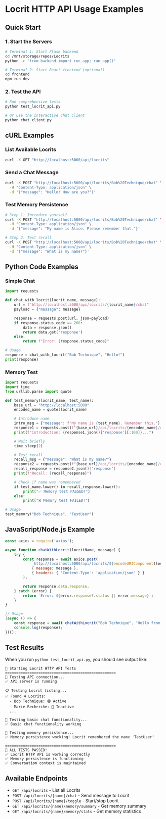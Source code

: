 # Locrit HTTP API Usage Examples

## Quick Start

### 1. Start the Servers
```bash
# Terminal 1: Start Flask backend
cd /mnt/storage/repos/Locrits
python -c "from backend import run_app; run_app()"

# Terminal 2: Start React frontend (optional)
cd frontend
npm run dev
```

### 2. Test the API
```bash
# Run comprehensive tests
python test_locrit_api.py

# Or use the interactive chat client
python chat_client.py
```

## cURL Examples

### List Available Locrits
```bash
curl -X GET "http://localhost:5000/api/locrits"
```

### Send a Chat Message
```bash
curl -X POST "http://localhost:5000/api/locrits/Bob%20Technique/chat" \
  -H "Content-Type: application/json" \
  -d '{"message": "Hello! How are you?"}'
```

### Test Memory Persistence
```bash
# Step 1: Introduce yourself
curl -X POST "http://localhost:5000/api/locrits/Bob%20Technique/chat" \
  -H "Content-Type: application/json" \
  -d '{"message": "My name is Alice. Please remember that."}'

# Step 2: Test recall
curl -X POST "http://localhost:5000/api/locrits/Bob%20Technique/chat" \
  -H "Content-Type: application/json" \
  -d '{"message": "What is my name?"}'
```

## Python Code Examples

### Simple Chat
```python
import requests

def chat_with_locrit(locrit_name, message):
    url = f"http://localhost:5000/api/locrits/{locrit_name}/chat"
    payload = {"message": message}

    response = requests.post(url, json=payload)
    if response.status_code == 200:
        data = response.json()
        return data.get('response')
    else:
        return f"Error: {response.status_code}"

# Usage
response = chat_with_locrit("Bob Technique", "Hello!")
print(response)
```

### Memory Test
```python
import requests
import time
from urllib.parse import quote

def test_memory(locrit_name, test_name):
    base_url = "http://localhost:5000"
    encoded_name = quote(locrit_name)

    # Introduce name
    intro_msg = {"message": f"My name is {test_name}. Remember this."}
    response1 = requests.post(f"{base_url}/api/locrits/{encoded_name}/chat", json=intro_msg)
    print(f"Introduction: {response1.json()['response'][:100]}...")

    # Wait briefly
    time.sleep(2)

    # Test recall
    recall_msg = {"message": "What is my name?"}
    response2 = requests.post(f"{base_url}/api/locrits/{encoded_name}/chat", json=recall_msg)
    recall_response = response2.json()['response']
    print(f"Recall: {recall_response}")

    # Check if name was remembered
    if test_name.lower() in recall_response.lower():
        print("✅ Memory test PASSED!")
    else:
        print("❌ Memory test FAILED!")

# Usage
test_memory("Bob Technique", "TestUser")
```

## JavaScript/Node.js Example

```javascript
const axios = require('axios');

async function chatWithLocrit(locritName, message) {
    try {
        const response = await axios.post(
            `http://localhost:5000/api/locrits/${encodeURIComponent(locritName)}/chat`,
            { message: message },
            { headers: { 'Content-Type': 'application/json' } }
        );

        return response.data.response;
    } catch (error) {
        return `Error: ${error.response?.status || error.message}`;
    }
}

// Usage
(async () => {
    const response = await chatWithLocrit("Bob Technique", "Hello from JavaScript!");
    console.log(response);
})();
```

## Test Results

When you run `python test_locrit_api.py`, you should see output like:

```
🧪 Starting Locrit HTTP API Tests
==================================================
🔌 Testing API connection...
✅ API server is running

📋 Testing Locrit listing...
✅ Found 4 Locrits:
  - Bob Technique: 🟢 Active
  - Marie Recherche: 🔴 Inactive
  ...

🤖 Testing basic chat functionality...
✅ Basic chat functionality working

🧠 Testing memory persistence...
✅ Memory persistence working! Locrit remembered the name 'TestUser'

==================================================
🎉 ALL TESTS PASSED!
✅ Locrit HTTP API is working correctly
✅ Memory persistence is functioning
✅ Conversation context is maintained
```

## Available Endpoints

- `GET /api/locrits` - List all Locrits
- `POST /api/locrits/{name}/chat` - Send message to Locrit
- `POST /api/locrits/{name}/toggle` - Start/stop Locrit
- `GET /api/locrits/{name}/memory/summary` - Get memory summary
- `GET /api/locrits/{name}/memory/stats` - Get memory statistics